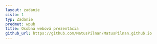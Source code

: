 ```yaml
---
layout: zadanie
cislo: 1
typ: Zadanie
predmet: wpub
title: Osobná webová prezentácia
github_url: https://github.com/MatusPilnan/MatusPilnan.github.io
---
```

